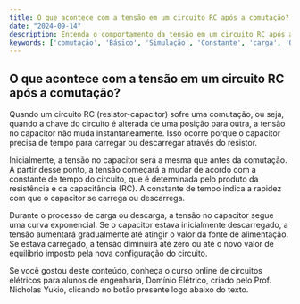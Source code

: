 ```yaml
---
title: O que acontece com a tensão em um circuito RC após a comutação?
date: "2024-09-14"
description: Entenda o comportamento da tensão em um circuito RC após a comutação.
keywords: ['comutação', 'Básico', 'Simulação', 'Constante', 'carga', 'Obtenção', 'Tensão']
---
```


## O que acontece com a tensão em um circuito RC após a comutação?

Quando um circuito RC (resistor-capacitor) sofre uma comutação, ou seja, quando a chave do circuito é alterada de uma posição para outra, a tensão no capacitor não muda instantaneamente. Isso ocorre porque o capacitor precisa de tempo para carregar ou descarregar através do resistor. 

Inicialmente, a tensão no capacitor será a mesma que antes da comutação. A partir desse ponto, a tensão começará a mudar de acordo com a constante de tempo do circuito, que é determinada pelo produto da resistência e da capacitância (RC). A constante de tempo indica a rapidez com que o capacitor se carrega ou descarrega. 

Durante o processo de carga ou descarga, a tensão no capacitor segue uma curva exponencial. Se o capacitor estava inicialmente descarregado, a tensão aumentará gradualmente até atingir o valor da fonte de alimentação. Se estava carregado, a tensão diminuirá até zero ou até o novo valor de equilíbrio imposto pela nova configuração do circuito.

Se você gostou deste conteúdo, conheça o curso online de circuitos elétricos para alunos de engenharia, Domínio Elétrico, criado pelo Prof. Nicholas Yukio, clicando no botão presente logo abaixo do texto.